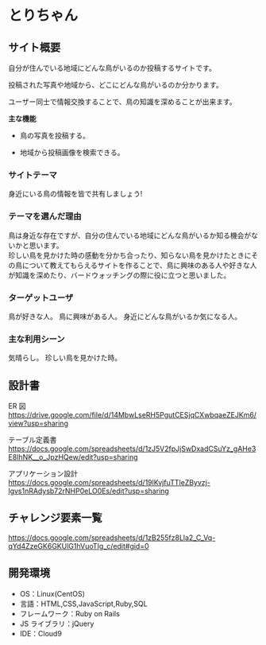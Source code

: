 # とりちゃん

## サイト概要

自分が住んでいる地域にどんな鳥がいるのか投稿するサイトです。

投稿された写真や地域から、どこにどんな鳥がいるのか分かります。

ユーザー同士で情報交換することで、鳥の知識を深めることが出来ます。

**主な機能**

- 鳥の写真を投稿する。

- 地域から投稿画像を検索できる。

### サイトテーマ

身近にいる鳥の情報を皆で共有しましょう!

### テーマを選んだ理由

鳥は身近な存在ですが、自分の住んでいる地域にどんな鳥がいるか知る機会がないかと思います。<br>
珍しい鳥を見かけた時の感動を分かち合ったり、知らない鳥を見かけたときにその鳥について教えてもらえるサイトを作ることで、鳥に興味のある人や好きな人が知識を深めたり、バードウォッチングの際に役に立つと思いました。

### ターゲットユーザ

鳥が好きな人。
鳥に興味がある人。
身近にどんな鳥がいるか気になる人。

### 主な利用シーン

気晴らし。
珍しい鳥を見かけた時。

## 設計書

ER 図<br>
https://drive.google.com/file/d/14MbwLseRH5PgutCESjqCXwbqaeZEJKm6/view?usp=sharing

テーブル定義書<br>
https://docs.google.com/spreadsheets/d/1zJ5V2fpJjSwDxadCSuYz_gAHe3E8IhNK__o_JpzHQew/edit?usp=sharing

アプリケーション設計<br>
https://docs.google.com/spreadsheets/d/19lKvjfuTTleZByvzj-lgvs1nRAdysb72rNHP0eLO0Es/edit?usp=sharing

## チャレンジ要素一覧

https://docs.google.com/spreadsheets/d/1zB255fz8Lla2_C_Vq-qYd4ZzeGK6GKUlG1hVuoTIg_c/edit#gid=0

## 開発環境

- OS：Linux(CentOS)
- 言語：HTML,CSS,JavaScript,Ruby,SQL
- フレームワーク：Ruby on Rails
- JS ライブラリ：jQuery
- IDE：Cloud9
